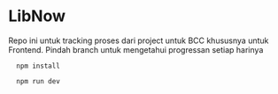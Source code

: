 # LibNow

Repo ini untuk tracking proses dari project untuk BCC khususnya untuk Frontend. Pindah branch untuk mengetahui progressan setiap harinya

```
  npm install
```

```
  npm run dev
```
